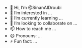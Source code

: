 
- 👋 Hi, I’m @SinanAlDroubi
- 👀 I’m interested in ...
- 🌱 I’m currently learning ...
- 💞️ I’m looking to collaborate on ...
- 📫 How to reach me ...
- 😄 Pronouns: ...
- ⚡ Fun fact: ...

<!---
SinanAlDroubi/SinanAlDroubi is a ✨ special ✨ repository because its `README.md` (this file) appears on your GitHub profile.
You can click the Preview link to take a look at your changes.
--->
